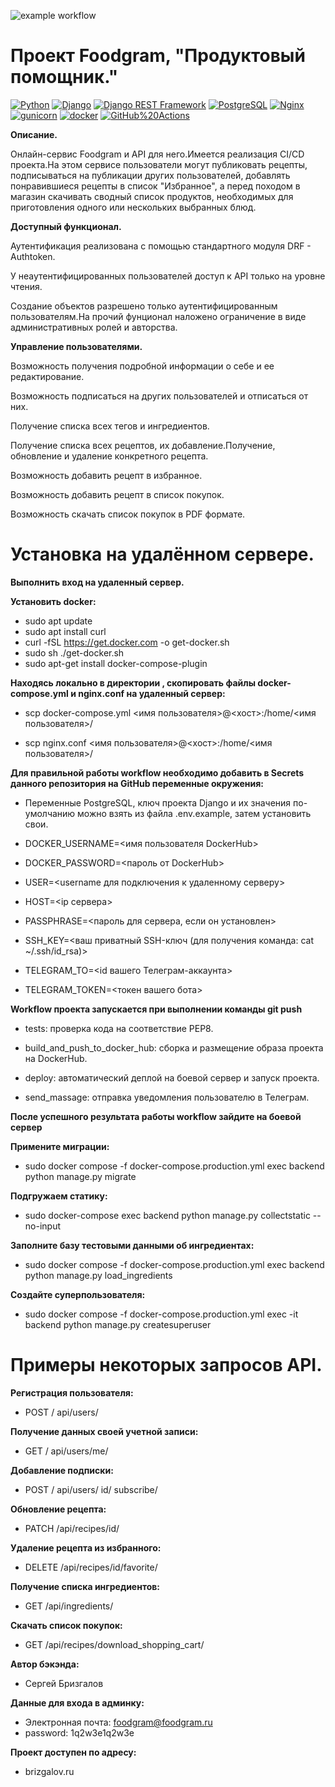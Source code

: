 ![example workflow](https://github.com/s-v-brizgalov/foodgram-project-react/actions/workflows/main.yml/badge.svg)

# Проект Foodgram, "Продуктовый помощник."

[![Python](https://img.shields.io/badge/-Python-464646?style=flat-square&logo=Python)](https://www.python.org/) [![Django](https://img.shields.io/badge/-Django-464646?style=flat-square&logo=Django)](https://www.djangoproject.com/) [![Django REST Framework](https://img.shields.io/badge/-Django%20REST%20Framework-464646?style=flat-square&logo=Django%20REST%20Framework)](https://www.django-rest-framework.org/) [![PostgreSQL](https://img.shields.io/badge/-PostgreSQL-464646?style=flat-square&logo=PostgreSQL)](https://www.postgresql.org/) [![Nginx](https://img.shields.io/badge/-NGINX-464646?style=flat-square&logo=NGINX)](https://nginx.org/ru/) [![gunicorn](https://img.shields.io/badge/-gunicorn-464646?style=flat-square&logo=gunicorn)](https://gunicorn.org/) [![docker](https://img.shields.io/badge/-Docker-464646?style=flat-square&logo=docker)](https://www.docker.com/) [![GitHub%20Actions](https://img.shields.io/badge/-GitHub%20Actions-464646?style=flat-square&logo=GitHub%20actions)](https://github.com/features/actions)

**Описание.**

Онлайн-сервис Foodgram и API для него.Имеется реализация CI/CD проекта.На этом сервисе пользователи могут публиковать рецепты, подписываться на публикации других пользователей, добавлять понравившиеся рецепты в список "Избранное", а перед походом в магазин скачивать сводный список продуктов, необходимых для приготовления одного или нескольких выбранных блюд.

  

**Доступный функционал.**

Аутентификация реализована с помощью стандартного модуля DRF - Authtoken.

У неаутентифицированных пользователей доступ к API только на уровне чтения.

Создание объектов разрешено только аутентифицированным пользователям.На прочий фунционал наложено ограничение в виде административных ролей и авторства.

**Управление пользователями.**

Возможность получения подробной информации о себе и ее редактирование.

Возможность подписаться на других пользователей и отписаться от них.

Получение списка всех тегов и ингредиентов.

Получение списка всех рецептов, их добавление.Получение, обновление и удаление конкретного рецепта.

Возможность добавить рецепт в избранное.

Возможность добавить рецепт в список покупок.

Возможность скачать список покупок в PDF формате.

# Установка на удалённом сервере.

**Выполнить вход на удаленный сервер.**

**Установить docker:**

- sudo apt update 
- sudo apt install curl 
- curl -fSL https://get.docker.com -o get-docker.sh 
- sudo sh ./get-docker.sh 
- sudo apt-get install docker-compose-plugin

  

**Находясь локально в директории , скопировать файлы docker-compose.yml и nginx.conf на удаленный сервер:**

- scp docker-compose.yml <имя пользователя>@<хост>:/home/<имя пользователя>/

- scp nginx.conf <имя пользователя>@<хост>:/home/<имя пользователя>/

**Для правильной работы workflow необходимо добавить в Secrets данного репозитория на GitHub переменные окружения:**
- Переменные PostgreSQL, ключ проекта Django и их значения по-умолчанию можно взять из файла .env.example, затем установить свои.

  

- DOCKER_USERNAME=<имя пользователя DockerHub>

- DOCKER_PASSWORD=<пароль от DockerHub>

  

- USER=<username  для  подключения  к  удаленному  серверу>

- HOST=<ip  сервера>

- PASSPHRASE=<пароль для сервера, если он установлен>

- SSH_KEY=<ваш приватный SSH-ключ (для получения команда: cat ~/.ssh/id_rsa)>

  

- TELEGRAM_TO=<id  вашего  Телеграм-аккаунта>

- TELEGRAM_TOKEN=<токен вашего бота>

**Workflow проекта запускается при выполнении команды git push**

- tests: проверка кода на соответствие PEP8.

- build_and_push_to_docker_hub: сборка и размещение образа проекта на DockerHub.

- deploy: автоматический деплой на боевой сервер и запуск проекта.

- send_massage: отправка уведомления пользователю в Телеграм.

**После успешного результата работы workflow зайдите на боевой сервер**

**Примените миграции:**

- sudo docker compose -f docker-compose.production.yml exec backend python manage.py migrate

**Подгружаем статику:**

- sudo docker-compose exec backend python manage.py collectstatic --no-input

**Заполните базу тестовыми данными об ингредиентах:**

- sudo docker compose -f docker-compose.production.yml exec backend python manage.py load_ingredients

**Создайте суперпользователя:**

- sudo docker compose -f docker-compose.production.yml  exec -it backend python manage.py createsuperuser

# Примеры некоторых запросов API.

**Регистрация пользователя:**

  

- POST / api/users/

**Получение данных своей учетной записи:**

  

- GET / api/users/me/

**Добавление подписки:**

  

- POST / api/users/ id/ subscribe/


**Обновление рецепта:**

   - PATCH /api/recipes/id/

**Удаление рецепта из избранного:**

   - DELETE /api/recipes/id/favorite/

**Получение списка ингредиентов:**

   - GET /api/ingredients/

**Скачать список покупок:**

   - GET /api/recipes/download_shopping_cart/

**Автор бэкэнда:**

- Сергей Бризгалов

**Данные для входа в админку:**

- Электронная почта: foodgram@foodgram.ru
- password: 1q2w3e1q2w3e

**Проект доступен по адресу:**

- brizgalov.ru
